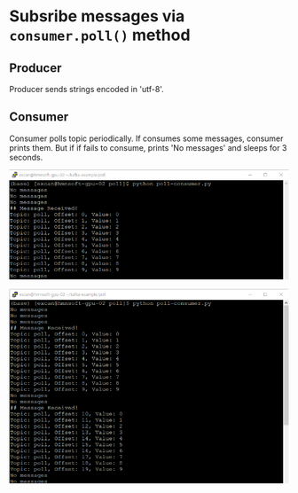 # Subsribe messages via `consumer.poll()` method

## Producer
Producer sends strings encoded in 'utf-8'.

## Consumer
Consumer polls topic periodically. If consumes some messages, consumer prints them. But if if fails to consume, prints 'No messages' and sleeps for 3 seconds. 

![consumer-first-poll](https://github.com/pyeon9/images-for-github-page/blob/main/kafka-hdfs/2021-05/05-18-kafka-poll/02-consumer-fisrt-poll.png?raw=true)

![consumer-second-poll](https://github.com/pyeon9/images-for-github-page/blob/main/kafka-hdfs/2021-05/05-18-kafka-poll/03-consumer-second-poll.png?raw=true)